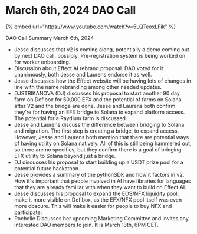 # March 6th, 2024 DAO Call

{% embed url="https://www.youtube.com/watch?v=5LQTeoxLFik" %}

DAO Call Summary March 6th, 2024

* Jesse discusses that v2 is coming along, potentially a demo coming out by next DAO call, possibly. Pre-registration system is being worked on for worker onboarding.
* Discussion about Effect AI rebrand proposal. DAO voted for it unanimously, both Jesse and Laurens endorse it as well.
* Jesse discusses how the Effect website will be having lots of changes in line with the name rebranding among other needed updates.
* DJSTRIKANOVA (DJ) discusses his proposal to start another 90 day farm on Defibox for 50,000 EFX and the potential of farms on Solana after V2 and the bridge are done. Jesse and Laurens both confirm they're for having an EFX bridge to Solana to expand platform access. The potential for a Raydium farm is discussed.
* Jesse and Laurens discuss the difference between bridging to Solana and migration. The first step is creating a bridge, to expand access. However, Jesse and Laurens both mention that there are potential ways of having utility on Solana natively. All of this is still being hammered out, so there are no specifics, but they confirm there is a goal of bringing EFX utility to Solana beyond just a bridge.
* DJ discusses his proposal to start building up a USDT prize pool for a potential future hackathon.
* Jesse provides a summary of the pythonSDK and how it factors in v2. How it's important that people involved in AI have libraries for languages that they are already familiar with when they want to build on Effect AI.
* Jesse discusses his proposal to expand the EOS/NFX liquidity pool, make it more visible on Defibox, as the EFX/NFX pool itself was even more obscure. This will make it easier for people to buy NFX and participate.
* Rochelle Discusses her upcoming Marketing Committee and invites any interested DAO members to join. It is March 13th, 6PM CET.
